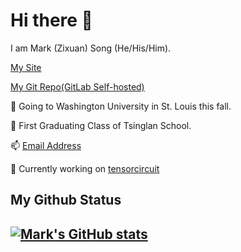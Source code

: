# Hi there 👋

<!--
**MarkSong535/MarkSong535** is a ✨ _special_ ✨ repository because its `README.md` (this file) appears on your GitHub profile.

Here are some ideas to get you started:

- 🔭 I’m currently working on ...
- 🌱 I’m currently learning ...
- 👯 I’m looking to collaborate on ...
- 🤔 I’m looking for help with ...
- 💬 Ask me about ...
- 📫 How to reach me: ...
- 😄 Pronouns: ...
- ⚡ Fun fact: ...
-->

I am Mark (Zixuan) Song (He/His/Him).

[My Site](https://marksong.tech)

[My Git Repo(GitLab Self-hosted)](https://git.marksong.tech)

🎉 Going to Washington University in St. Louis this fall.

🏫 First Graduating Class of Tsinglan School.

📫 [Email Address](mailto:78847784+MarkSong535@users.noreply.github.com)

🔬 Currently working on [tensorcircuit](https://github.com/tencent-quantum-lab/tensorcircuit/)


## My Github Status

[![Mark's GitHub stats](https://github-readme-stats.vercel.app/api?username=marksong535)](https://github.com/marksong535/github-readme-stats)
---

